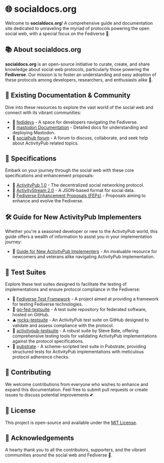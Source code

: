 # 🌐 socialdocs.org 

Welcome to **socialdocs.org**! A comprehensive guide and documentation site dedicated to unraveling the myriad of protocols powering the open social web, with a special focus on the Fediverse 🚀.

## 📚 About socialdocs.org

**socialdocs.org** is an open-source initiative to curate, create, and share knowledge about social web protocols, particularly those powering the **Fediverse**. Our mission is to foster an understanding and easy adoption of these protocols among developers, researchers, and enthusiasts alike 🌟.

## 📖 Existing Documentation & Community

Dive into these resources to explore the vast world of the social web and connect with its vibrant communities:

- 🌱 [fedidevs](https://fedidevs.org/) - A space for developers navigating the Fediverse.
- 🐘 [mastodon Documentation](https://docs.joinmastodon.org/) - Detailed docs for understanding and deploying Mastodon.
- 💬 [socialhub forum](https://socialhub.activitypub.rocks/) - A forum to discuss, collaborate, and seek help about ActivityPub related topics.

## 📑 Specifications

Embark on your journey through the social web with these core specifications and enhancement proposals:

- 🔄 [ActivityPub 1.0](https://www.w3.org/TR/activitypub/) - The decentralized social networking protocol.
- 🎉 [ActivityStream 2.0](https://www.w3.org/TR/activitystreams-core/) - A JSON-based format for social data.
- 📢 [Fediverse Enhancement Proposals (FEPs)](https://codeberg.org/fediverse/fep) - Proposals aiming to enhance and evolve the Fediverse.

## 🛠 Guide for New ActivityPub Implementers

Whether you're a seasoned developer or new to the ActivityPub world, this guide offers a wealth of information to assist you in your implementation journey:
- 📘 [Guide for New ActivityPub Implementers](https://socialhub.activitypub.rocks/pub/guide-for-new-activitypub-implementers) - An invaluable resource for newcomers and veterans alike navigating ActivityPub implementation.

## 🧪 Test Suites

Explore these test suites designed to facilitate the testing of implementations and ensure protocol compliance in the Fediverse:
- 🧰 [Fediverse Test Framework](https://nlnet.nl/project/FediverseTestFramework/) - A project aimed at providing a framework for testing Fediverse technologies.
- 🤖 [go-fed-testsuite](https://github.com/go-fed/testsuite) - A test suite repository for federated software, hosted on GitHub.
- ⛰️ [rocks-testsuite](https://github.com/steve-bate/rocks-testsuite) - An ActivityPub test suite on GitHub designed to validate and assess compliance with the protocol.
- 🚀 [activitypub-testsuite](https://github.com/steve-bate/activitypub-testsuite) - A robust suite by Steve Bate, offering comprehensive testing tools for validating ActivityPub implementations against the protocol specifications.
- 🧠 [pubstrate](https://gitlab.com/dustyweb/pubstrate/-/blob/master/pubstrate/aptestsuite.scm) - A scheme-scripted test suite in Pubstrate, providing structured tests for ActivityPub implementations with meticulous protocol adherence checks.

## 🤝 Contributing

We welcome contributions from everyone who wishes to enhance and expand this documentation. Feel free to submit pull requests or create issues to discuss potential improvements 💕.

## 📜 License

This project is open-source and available under the [MIT License](LICENSE).

## 🙏 Acknowledgements

A hearty thank you to all the contributors, supporters, and the vibrant communities around the social web and Fediverse 🌟.
